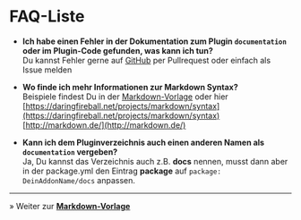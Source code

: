 # FAQ-Liste

* **Ich habe einen Fehler in der Dokumentation zum Plugin `documentation` oder im Plugin-Code gefunden, was kann ich tun?**<br>
Du kannst Fehler gerne auf [GitHub](https://github.com/FriendsOfREDAXO/dummy) per Pullrequest oder einfach als Issue melden

* **Wo finde ich mehr Informationen zur Markdown Syntax?**<br>
Beispiele findest Du in der [Markdown-Vorlage](_vorlage.md) oder hier [https://daringfireball.net/projects/markdown/syntax](https://daringfireball.net/projects/markdown/syntax)
[http://markdown.de/](http://markdown.de/)

* **Kann ich dem Pluginverzeichnis auch einen anderen Namen als `documentation` vergeben?**<br>
Ja, Du kannst das Verzeichnis auch z.B. **docs** nennen, musst dann aber in der package.yml den Eintrag **package** auf `package: DeinAddonName/docs` anpassen.

---

&raquo; Weiter zur **[Markdown-Vorlage](_vorlage.md)**
